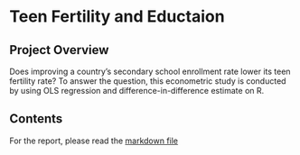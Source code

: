# Teen Fertility and Eductaion
## Project Overview
Does improving a country’s secondary school enrollment rate lower its teen fertility rate? To answer the question, this econometric study is conducted by using OLS regression and difference-in-difference estimate on R.

## Contents
For the report, please read the [markdown file](https://github.com/charliezcr/Teen-Fertility-and-Eductaion/blob/master/Educ-Fert.md)
